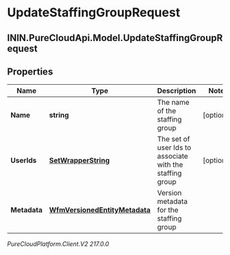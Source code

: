 # UpdateStaffingGroupRequest

## ININ.PureCloudApi.Model.UpdateStaffingGroupRequest

## Properties

|Name | Type | Description | Notes|
|------------ | ------------- | ------------- | -------------|
| **Name** | **string** | The name of the staffing group | [optional] |
| **UserIds** | [**SetWrapperString**](SetWrapperString) | The set of user Ids to associate with the staffing group | [optional] |
| **Metadata** | [**WfmVersionedEntityMetadata**](WfmVersionedEntityMetadata) | Version metadata for the staffing group | |



_PureCloudPlatform.Client.V2 217.0.0_
